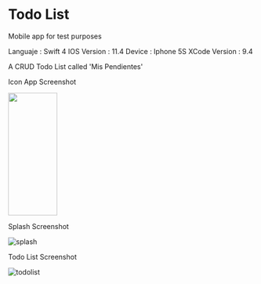 # Todo List
Mobile app for test purposes

Languaje : Swift 4
IOS Version : 11.4
Device : Iphone 5S
XCode Version : 9.4

A CRUD Todo List called 'Mis Pendientes'

Icon App Screenshot

<img src="https://user-images.githubusercontent.com/11413770/41135339-c3ae0160-6a96-11e8-85fa-cecd5d18cc73.png" width="100" height="250">

Splash Screenshot

![splash](https://user-images.githubusercontent.com/11413770/41160455-6afdc884-6af5-11e8-8c50-9dbb27568991.png)

Todo List Screenshot

![todolist](https://user-images.githubusercontent.com/11413770/41160456-6b156b6a-6af5-11e8-8e12-192a9eb041e3.png)
